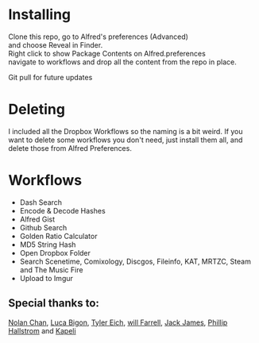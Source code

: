 # Installing
Clone this repo, go to Alfred's preferences (Advanced)  
and choose Reveal in Finder.  
Right click to show Package Contents on Alfred.preferences  
navigate to workflows and drop all the content from the repo in place.  

Git pull for future updates

# Deleting
I included all the Dropbox Workflows so the naming is a bit weird.
If you want to delete some workflows you don't need, just install them all,
and delete those from Alfred Preferences.

# Workflows
* Dash Search
* Encode & Decode Hashes
* Alfred Gist
* Github Search
* Golden Ratio Calculator
* MD5 String Hash
* Open Dropbox Folder
* Search Scenetime, Comixology, Discgos, Fileinfo, KAT, MRTZC, Steam and The Music Fire
* Upload to Imgur

## Special thanks to:
[Nolan Chan](github.com/NolanChan), [Luca Bigon](github.com/bigluck), [Tyler Eich](github.com/TylerEich), [will Farrell](https://github.com/willfarrell), [Jack James](https://github.com/surrealroad), [Phillip Hallstrom](https://github.com/phallstrom) and [Kapeli](https://github.com/Kapeli)
